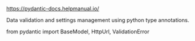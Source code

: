 https://pydantic-docs.helpmanual.io/

Data validation and settings management using python type annotations.


from pydantic import BaseModel, HttpUrl, ValidationError
